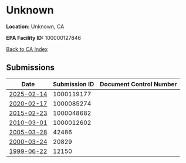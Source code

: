 # Unknown

**Location:** Unknown, CA

**EPA Facility ID:** 100000127846

[Back to CA Index](../../index.md)

## Submissions

| Date | Submission ID | Document Control Number |
|------|--------------|-------------------------|
| [2025-02-14](submissions/1000119177.md) | 1000119177 |  |
| [2020-02-17](submissions/1000085274.md) | 1000085274 |  |
| [2015-02-23](submissions/1000048682.md) | 1000048682 |  |
| [2010-03-01](submissions/1000012602.md) | 1000012602 |  |
| [2005-03-28](submissions/42486.md) | 42486 |  |
| [2000-03-24](submissions/20829.md) | 20829 |  |
| [1999-06-22](submissions/12150.md) | 12150 |  |
